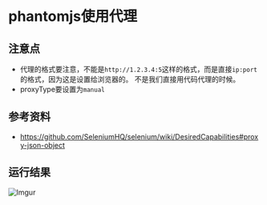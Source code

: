 # phantomjs使用代理

## 注意点
 - 代理的格式要注意，不能是`http://1.2.3.4:5`这样的格式，而是直接`ip:port`的格式，因为这是设置给浏览器的。
 不是我们直接用代码代理的时候。
 - proxyType要设置为`manual`

## 参考资料
 - https://github.com/SeleniumHQ/selenium/wiki/DesiredCapabilities#proxy-json-object

## 运行结果
![Imgur](https://i.imgur.com/2N5MPOI.png)